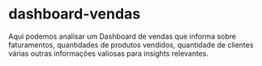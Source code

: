 # dashboard-vendas
Aqui podemos analisar um Dashboard de vendas que informa sobre faturamentos, quantidades de produtos vendidos, quantidade de clientes várias outras informações valiosas para insights relevantes.

